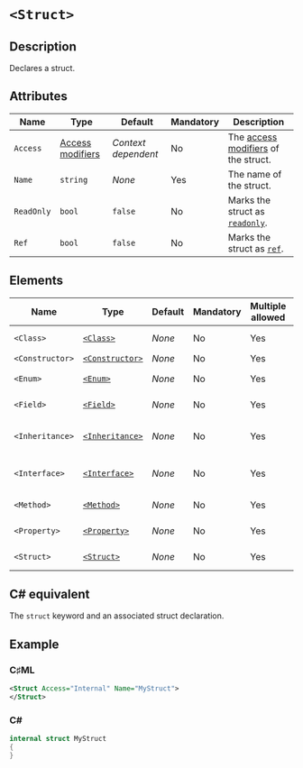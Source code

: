 # `<Struct>`

## Description

Declares a struct.

## Attributes

| Name | Type | Default | Mandatory | Description |
|---|---|---|---|---|
| `Access` | [Access modifiers](../types/access-modifiers.md) | *Context dependent* | No | The [access modifiers](https://learn.microsoft.com/en-us/dotnet/csharp/programming-guide/classes-and-structs/access-modifiers) of the struct. |
| `Name` | `string` | *None* | Yes | The name of the struct. |
| `ReadOnly` | `bool` | `false` | No | Marks the struct as [`readonly`](https://learn.microsoft.com/en-us/dotnet/csharp/language-reference/builtin-types/struct#readonly-struct). |
| `Ref` | `bool` | `false` | No | Marks the struct as [`ref`](https://learn.microsoft.com/en-us/dotnet/csharp/language-reference/builtin-types/ref-struct). |

## Elements

| Name | Type | Default | Mandatory | Multiple allowed | Description |
|---|---|---|---|---|---|
| `<Class>` | [`<Class>`](../tags/class.md) | *None* | No | Yes | Nested class declarations. |
| `<Constructor>` | [`<Constructor>`](../tags/constructor.md) | *None* | No | Yes | Constructors. |
| `<Enum>` | [`<Enum>`](../tags/enum.md) | *None* | No | Yes | Nested enum declarations. |
| `<Field>` | [`<Field>`](../tags/field.md) | *None* | No | Yes | Field declarations. |
| `<Inheritance>` | [`<Inheritance>`](../tags/inheritance.md) | *None* | No | Yes | Class- and interface inheritence. |
| `<Interface>` | [`<Interface>`](../tags/interface.md) | *None* | No | Yes | Nested interface declarations. |
| `<Method>` | [`<Method>`](../tags/method.md) | *None* | No | Yes | Method declarations. |
| `<Property>` | [`<Property>`](../tags/property.md) | *None* | No | Yes | Property declarations. |
| `<Struct>` | [`<Struct>`](../tags/struct.md) | *None* | No | Yes | Nested struct declarations. |

## C# equivalent

The `struct` keyword and an associated struct declaration.

## Example

### C♯ML

```xml
<Struct Access="Internal" Name="MyStruct">
</Struct>
```

### C#

```csharp
internal struct MyStruct
{
}
```
